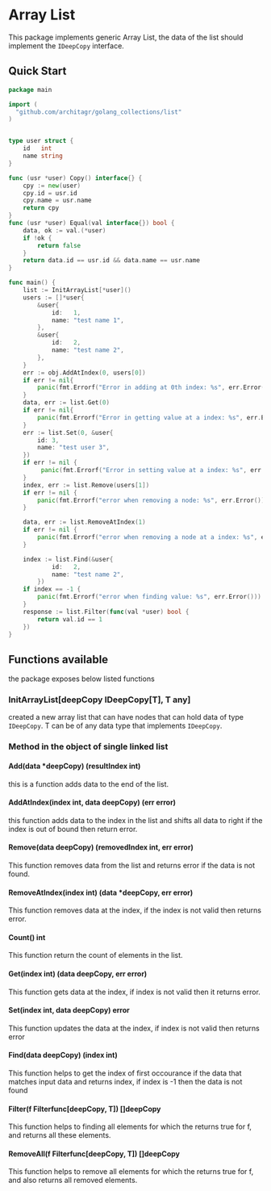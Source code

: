 # Array List

This package implements generic Array List, the data of the list should implement the `IDeepCopy` interface.

## Quick Start
```go
package main

import (
  "github.com/architagr/golang_collections/list"
)


type user struct {
	id   int
	name string
}

func (usr *user) Copy() interface{} {
	cpy := new(user)
	cpy.id = usr.id
	cpy.name = usr.name
	return cpy
}
func (usr *user) Equal(val interface{}) bool {
	data, ok := val.(*user)
	if !ok {
		return false
	}
	return data.id == usr.id && data.name == usr.name
}

func main() {
    list := InitArrayList[*user]()
    users := []*user{
		&user{
			id:   1,
			name: "test name 1",
		},
		&user{
			id:   2,
			name: "test name 2",
		},
	}
    err := obj.AddAtIndex(0, users[0])
    if err != nil{
        panic(fmt.Errorf("Error in adding at 0th index: %s", err.Error()))
    }
    data, err := list.Get(0)
    if err != nil{
        panic(fmt.Errorf("Error in getting value at a index: %s", err.Error()))
    }
    err := list.Set(0, &user{
        id: 3,
        name: "test user 3",
    })
	if err != nil {
		 panic(fmt.Errorf("Error in setting value at a index: %s", err.Error()))
	}
    index, err := list.Remove(users[1])
	if err != nil {
		panic(fmt.Errorf("error when removing a node: %s", err.Error()))
	}

    data, err := list.RemoveAtIndex(1)
	if err != nil {
		panic(fmt.Errorf("error when removing a node at a index: %s", err.Error()))
	}

    index := list.Find(&user{
			id:   2,
			name: "test name 2",
		})
    if index == -1 {
		panic(fmt.Errorf("error when finding value: %s", err.Error()))
	}
    response := list.Filter(func(val *user) bool {
		return val.id == 1
	})
}
```
## Functions available

the package exposes below listed functions

### InitArrayList[deepCopy IDeepCopy[T], T any]

created a new array list that can have nodes that can hold data of type `IDeepCopy`.
T can be of any data type that implements `IDeepCopy`.

### Method in the object of single linked list
#### Add(data *deepCopy) (resultIndex int)

this is a function adds data to the end of the list.

#### AddAtIndex(index int, data deepCopy) (err error)

this function adds data to the index in the list and shifts all data to right if the index is out of bound then return error.

#### Remove(data deepCopy) (removedIndex int, err error)

This function removes data from the list and returns error if the data is not found.

#### RemoveAtIndex(index int) (data *deepCopy, err error)

This function removes data at the index, if the index is not valid then returns error.

#### Count() int

This function return the count of elements in the list.

#### Get(index int) (data deepCopy, err error)

This function gets data at the index, if index is not valid then it returns error.

#### Set(index int, data deepCopy) error

This function updates the data at the index, if index is not valid then returns error

#### Find(data deepCopy) (index int)

This function helps to get the index of first occourance if the data that matches input data and returns index, if index is -1 then the data is not found

#### Filter(f Filterfunc[deepCopy, T]) []deepCopy

This function helps to finding all elements for which the returns true for f, and returns all these elements.

#### RemoveAll(f Filterfunc[deepCopy, T]) []deepCopy

This function helps to remove all elements for which the returns true for f, and also returns all removed elements.

